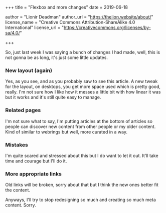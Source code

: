 +++
title = "Flexbox and more changes"
date = 2019-06-18

author = "Lionir Deadman"
author_url = "https://thelion.website/about/"
license_name = "Creative Commons Attribution-ShareAlike 4.0 International"
license_url = "https://creativecommons.org/licenses/by-sa/4.0/"
 
+++

So, just last week I was saying a bunch of changes I had made, well, this is not gonna be as long, it's just some little updates.
<!--more-->

### New layout (again)

Yes, as you see, and as you probably saw to see this article. A new tweak for the layout, on desktops, you get more space used which is pretty good, really. I'm not sure how I like how it messes a little bit with how linear it was but it works and it's still quite easy to manage.

### Related pages

I'm not sure what to say, I'm putting articles at the bottom of articles so people can discover new content from other people or my older content. Kind of similar to webrings but well, more curated in a way.

### Mistakes

I'm quite scared and stressed about this but I do want to let it out. It'll take time and courage but I'll do it.

### More appropriate links

Old links will be broken, sorry about that but I think the new ones better fit the content.

Anyways, I'll try to stop redesigning so much and creating so much meta content. Sorry.

